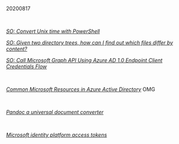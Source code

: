 20200817 

 

[*SO: Convert Unix time with PowerShell*] 

[*SO: Given two directory trees, how can I find out which files differ by content?*] 

[*SO: Call Microsoft Graph API Using Azure AD 1.0 Endpoint Client Credentials Flow*] 

 

[*Common Microsoft Resources in Azure Active Directory*] OMG 

 

[*Pandoc a universal document converter*] 

 

[*Microsoft identity platform access tokens*] 

 

  [*SO: Convert Unix time with PowerShell*]: https://stackoverflow.com/questions/63442637/access-token-question-in-azure-functions-authentication
  [*SO: Given two directory trees, how can I find out which files differ by content?*]: https://stackoverflow.com/questions/4997693/given-two-directory-trees-how-can-i-find-out-which-files-differ-by-content
  [*SO: Call Microsoft Graph API Using Azure AD 1.0 Endpoint Client Credentials Flow*]: https://stackoverflow.com/questions/46101980/call-microsoft-graph-api-using-azure-ad-1-0-endpoint-client-credentials-flow
  [*Common Microsoft Resources in Azure Active Directory*]: https://www.shawntabrizi.com/aad/common-microsoft-resources-azure-active-directory/
  [*Pandoc a universal document converter*]: https://pandoc.org/
  [*Microsoft identity platform access tokens*]: https://docs.microsoft.com/en-us/azure/active-directory/develop/access-tokens
